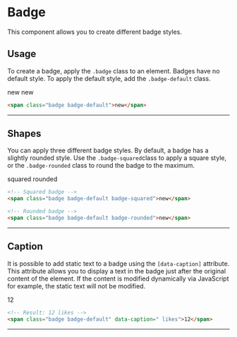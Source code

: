 # Badge

This component allows you to create different badge styles.

## Usage

To create a badge, apply the ```.badge``` class to an element. Badges have no default style. To apply the default style, add the ```.badge-default``` class.

<div class="docs-demo">
    <span class="badge badge-default margin-medium">new</span>
    <span class="badge material-blue text-white margin-medium">new</span>
</div>

```html
<span class="badge badge-default">new</span>
```

-----------

## Shapes

You can apply three different badge styles. By default, a badge has a slightly rounded style. Use the ```.badge-squared```class to apply a square style, or the ```.badge-rounded``` class to round the badge to the maximum.

<div class="docs-demo">
    <span class="badge badge-squared margin-medium material-blue text-white">squared</span>
    <span class="badge badge-rounded margin-medium material-blue text-white">rounded</span>
</div>

```html
<!-- Squared badge -->
<span class="badge badge-default badge-squared">new</span>

<!-- Rounded badge -->
<span class="badge badge-default badge-rounded">new</span>
```

-----------

## Caption

It is possible to add static text to a badge using the ```[data-caption]``` attribute. This attribute allows you to display a text in the badge just after the original content of the element. If the content is modified dynamically via JavaScript for example, the static text will not be modified.

<div class="docs-demo">
    <span class="badge badge-squared material-blue text-white" data-caption="likes">12</span>
</div>

```html
<!-- Result: 12 likes -->
<span class="badge badge-default" data-caption=" likes">12</span> 
```

-----------
